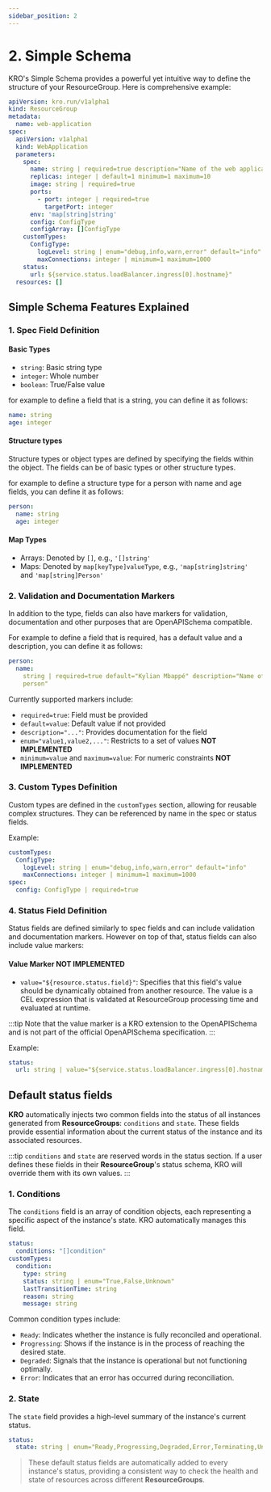 ```yaml
---
sidebar_position: 2
---
```


# 2. Simple Schema

KRO's Simple Schema provides a powerful yet intuitive way to define the
structure of your ResourceGroup. Here is comprehensive example:

```yaml
apiVersion: kro.run/v1alpha1
kind: ResourceGroup
metadata:
  name: web-application
spec:
  apiVersion: v1alpha1
  kind: WebApplication
  parameters:
    spec:
      name: string | required=true description="Name of the web application"
      replicas: integer | default=1 minimum=1 maximum=10
      image: string | required=true
      ports:
        - port: integer | required=true
          targetPort: integer
      env: 'map[string]string'
      config: ConfigType
      configArray: []ConfigType
    customTypes:
      ConfigType:
        logLevel: string | enum="debug,info,warn,error" default="info"
        maxConnections: integer | minimum=1 maximum=1000
    status:
      url: ${service.status.loadBalancer.ingress[0].hostname}"
  resources: []
```

## Simple Schema Features Explained

### 1. Spec Field Definition

#### Basic Types

- `string`: Basic string type
- `integer`: Whole number
- `boolean`: True/False value

for example to define a field that is a string, you can define it as follows:

```yaml
name: string
age: integer
```

#### Structure types

Structure types or object types are defined by specifying the fields within the
object. The fields can be of basic types or other structure types.

for example to define a structure type for a person with name and age fields,
you can define it as follows:

```yaml
person:
  name: string
  age: integer
```

#### Map Types

- Arrays: Denoted by `[]`, e.g., `'[]string'`
- Maps: Denoted by `map[keyType]valueType`, e.g., `'map[string]string'` and
  `'map[string]Person'`

### 2. Validation and Documentation Markers

In addition to the type, fields can also have markers for validation,
documentation and other purposes that are OpenAPISchema compatible.

For example to define a field that is required, has a default value and a
description, you can define it as follows:

```yaml
person:
  name:
    string | required=true default="Kylian Mbappé" description="Name of the
    person"
```

Currently supported markers include:

- `required=true`: Field must be provided
- `default=value`: Default value if not provided
- `description="..."`: Provides documentation for the field
- `enum="value1,value2,..."`: Restricts to a set of values **NOT IMPLEMENTED**
- `minimum=value` and `maximum=value`: For numeric constraints **NOT
  IMPLEMENTED**

### 3. Custom Types Definition

Custom types are defined in the `customTypes` section, allowing for reusable
complex structures. They can be referenced by name in the spec or status fields.

Example:

```yaml
customTypes:
  ConfigType:
    logLevel: string | enum="debug,info,warn,error" default="info"
    maxConnections: integer | minimum=1 maximum=1000
spec:
  config: ConfigType | required=true
```

### 4. Status Field Definition

Status fields are defined similarly to spec fields and can include validation
and documentation markers. However on top of that, status fields can also
include value markers:

#### Value Marker **NOT IMPLEMENTED**

- `value="${resource.status.field}"`: Specifies that this field's value should
  be dynamically obtained from another resource. The value is a CEL expression
  that is validated at ResourceGroup processing time and evaluated at runtime.

:::tip Note that the value marker is a KRO extension to the OpenAPISchema and is
not part of the official OpenAPISchema specification. :::

Example:

```yaml
status:
  url: string | value="${service.status.loadBalancer.ingress[0].hostname}"
```

## Default status fields

**KRO** automatically injects two common fields into the status of all instances
generated from **ResourceGroups**: `conditions` and `state`. These fields
provide essential information about the current status of the instance and its
associated resources.

:::tip `conditions` and `state` are reserved words in the status section. If a
user defines these fields in their **ResourceGroup**'s status schema, KRO will
override them with its own values. :::

### 1. Conditions

The `conditions` field is an array of condition objects, each representing a
specific aspect of the instance's state. KRO automatically manages this field.

```yaml
status:
  conditions: "[]condition"
customTypes:
  condition:
    type: string
    status: string | enum="True,False,Unknown"
    lastTransitionTime: string
    reason: string
    message: string
```

Common condition types include:

- `Ready`: Indicates whether the instance is fully reconciled and operational.
- `Progressing`: Shows if the instance is in the process of reaching the desired
  state.
- `Degraded`: Signals that the instance is operational but not functioning
  optimally.
- `Error`: Indicates that an error has occurred during reconciliation.

### 2. State

The `state` field provides a high-level summary of the instance's current status.

```yaml
status:
  state: string | enum="Ready,Progressing,Degraded,Error,Terminating,Unknown"
```

> These default status fields are automatically added to every instance's status,
> providing a consistent way to check the health and state of resources across
> different **ResourceGroups**.
